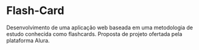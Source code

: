 # Flash-Card
Desenvolvimento de uma aplicação web baseada em uma metodologia de estudo conhecida como flashcards. Proposta de projeto ofertada pela plataforma Alura.
